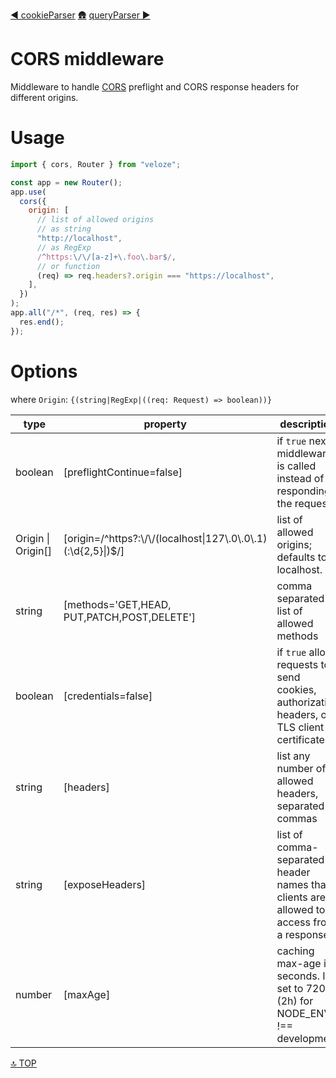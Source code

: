 [◀︎ cookieParser](../middleware/cookieParser.md)
[🛖](../index.md)
[queryParser ▶](../middleware/queryParser.md)

# CORS middleware

Middleware to handle
[CORS](https://developer.mozilla.org/en-US/docs/Web/HTTP/CORS) preflight and
CORS response headers for different origins.

# Usage

```js
import { cors, Router } from "veloze";

const app = new Router();
app.use(
  cors({
    origin: [
      // list of allowed origins
      // as string
      "http://localhost",
      // as RegExp
      /^https:\/\/[a-z]+\.foo\.bar$/,
      // or function
      (req) => req.headers?.origin === "https://localhost",
    ],
  })
);
app.all("/*", (req, res) => {
  res.end();
});
```

# Options

where `Origin`: `{(string|RegExp|((req: Request) => boolean))}`

| type                | property                                                       | description                                                                                 |
| ------------------- | -------------------------------------------------------------- | ------------------------------------------------------------------------------------------- |
| boolean             | \[preflightContinue=false]                                     | if `true` next middleware is called instead of responding the request                       |
| Origin \| Origin\[] | \[origin=/^https?:\\/\\/(localhost\|127\\.0\\.0\\.1)(:\d{2,5}\|)$/] | list of allowed origins; defaults to localhost.                                             |
| string              | \[methods='GET,HEAD,<br>PUT,PATCH,POST,DELETE']                | comma separated list of allowed methods                                                     |
| boolean             | \[credentials=false]                                           | if `true` allow requests to send cookies, authorization headers, or TLS client certificates |
| string              | \[headers]                                                     | list any number of allowed headers, separated by commas                                     |
| string              | \[exposeHeaders]                                               | list of comma-separated header names that clients are allowed to access from a response.    |
| number              | \[maxAge]                                                      | caching max-age in seconds. Is set to 7200 (2h) for NODE_ENV !== development                |

[🔝 TOP](#top)
